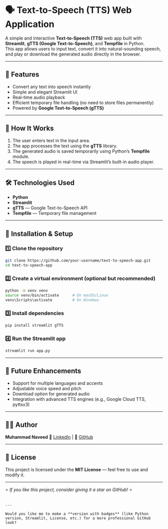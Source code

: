 

# 🗣️ Text-to-Speech (TTS) Web Application

A simple and interactive **Text-to-Speech (TTS)** web app built with **Streamlit**, **gTTS (Google Text-to-Speech)**, and **Tempfile** in Python.  
This app allows users to input text, convert it into natural-sounding speech, and play or download the generated audio directly in the browser.

---

## 🚀 Features

- Convert any text into speech instantly  
- Simple and elegant Streamlit UI  
- Real-time audio playback  
- Efficient temporary file handling (no need to store files permanently)  
- Powered by **Google Text-to-Speech (gTTS)**  

---

## 🧠 How It Works

1. The user enters text in the input area.  
2. The app processes the text using the **gTTS** library.  
3. The generated audio is saved temporarily using Python’s **Tempfile** module.  
4. The speech is played in real-time via Streamlit’s built-in audio player.

---

## 🛠️ Technologies Used

- **Python**
- **Streamlit**
- **gTTS** — Google Text-to-Speech API
- **Tempfile** — Temporary file management

---

## 🧩 Installation & Setup

### 1️⃣ Clone the repository
```bash
git clone https://github.com/your-username/text-to-speech-app.git
cd text-to-speech-app
````

### 2️⃣ Create a virtual environment (optional but recommended)

```bash
python -m venv venv
source venv/bin/activate      # On macOS/Linux
venv\Scripts\activate         # On Windows
```

### 3️⃣ Install dependencies

```bash
pip install streamlit gTTS
```

### 4️⃣ Run the Streamlit app

```bash
streamlit run app.py
```

---



## 🌟 Future Enhancements

* Support for multiple languages and accents
* Adjustable voice speed and pitch
* Download option for generated audio
* Integration with advanced TTS engines (e.g., Google Cloud TTS, pyttsx3)

---

## 🧑‍💻 Author

**Muhammad Naveed**
💼 [LinkedIn](https://www.linkedin.com) | 🐙 [GitHub](https://github.com/naveedjat)

---

## 🪪 License

This project is licensed under the **MIT License** — feel free to use and modify it.

---

⭐ *If you like this project, consider giving it a star on GitHub!* ⭐

```

---

Would you like me to make a **version with badges** (like Python version, Streamlit, License, etc.) for a more professional GitHub look?
```
